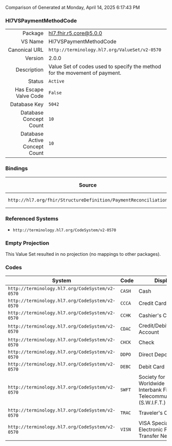 Comparison of 
Generated at Monday, April 14, 2025 6:17:43 PM

### Hl7VSPaymentMethodCode

|      |     |
| ---: | --- |
| Package | hl7.fhir.r5.core@5.0.0 |
| VS Name | Hl7VSPaymentMethodCode |
| Canonical URL | `http://terminology.hl7.org/ValueSet/v2-0570` |
| Version | 2.0.0 |
| Description | Value Set of codes used to specify the method for the movement of payment. |
| Status | `Active` |
| Has Escape Valve Code | `False` |
| Database Key | `5042` |
| Database Concept Count | `10` |
| Database Active Concept Count | `10` |
### Bindings

| Source | Element | Binding | Strength | Element Short |
| ------ | ------- | ------- | -------- | ------------- |
| `http://hl7.org/fhir/StructureDefinition/PaymentReconciliation` | `PaymentReconciliation.method` | `http://terminology.hl7.org/ValueSet/v2-0570` | `Extensible` | Payment instrument |

### Referenced Systems

* `http://terminology.hl7.org/CodeSystem/v2-0570`
### Empty Projection

This Value Set resulted in no projection (no mappings to other packages).

### Codes

| System | Code | Display |
| ------ | ---- | ------- |
| `http://terminology.hl7.org/CodeSystem/v2-0570` | `CASH` | Cash |
| `http://terminology.hl7.org/CodeSystem/v2-0570` | `CCCA` | Credit Card |
| `http://terminology.hl7.org/CodeSystem/v2-0570` | `CCHK` | Cashier's Check |
| `http://terminology.hl7.org/CodeSystem/v2-0570` | `CDAC` | Credit/Debit Account |
| `http://terminology.hl7.org/CodeSystem/v2-0570` | `CHCK` | Check |
| `http://terminology.hl7.org/CodeSystem/v2-0570` | `DDPO` | Direct Deposit |
| `http://terminology.hl7.org/CodeSystem/v2-0570` | `DEBC` | Debit Card |
| `http://terminology.hl7.org/CodeSystem/v2-0570` | `SWFT` | Society for Worldwide Interbank Financial Telecommunications (S.W.I.F.T.) |
| `http://terminology.hl7.org/CodeSystem/v2-0570` | `TRAC` | Traveler's Check |
| `http://terminology.hl7.org/CodeSystem/v2-0570` | `VISN` | VISA Special Electronic Funds Transfer Network |

